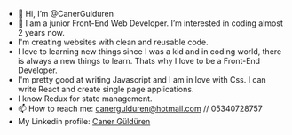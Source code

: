 - 👋 Hi, I’m @CanerGulduren
- 👀 I am a junior Front-End Web Developer. I’m interested in coding almost 2 years now. 
- I'm creating websites with clean and reusable code.
- I love to learning new things since I was a kid and in coding world, there is always a new things to learn. Thats why I love to be a Front-End Developer.
- I'm pretty good at writing Javascript and I am in love with Css. I can write React and create single page applications.
- I know Redux for state management.
- 📫 How to reach me: canergulduren@hotmail.com // 05340728757
- My Linkedin profile: [Caner Güldüren](www.linkedin.com/in/caner-güldüren)

<!---
CanerGulduren/CanerGulduren is a ✨ special ✨ repository because its `README.md` (this file) appears on your GitHub profile.
You can click the Preview link to take a look at your changes.
--->
